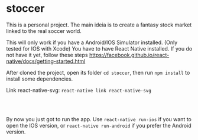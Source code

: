 # stoccer


This is a personal project. The main ideia is to create a fantasy stock market linked to the real soccer world.

This will only work if you have a Android/IOS Simulator installed. (Only tested for IOS with Xcode)
You have to have React Native installed. If you do not have it yet, follow these steps https://facebook.github.io/react-native/docs/getting-started.html


After cloned the project, open its folder `cd stoccer`, then run `npm install` to install some dependencies.

Link react-native-svg:
`react-native link react-native-svg`

<br><br>

By now you just got to run the app.
Use `react-native run-ios` if you want to open the IOS version, or `react-native run-android` if you prefer the Android version.

